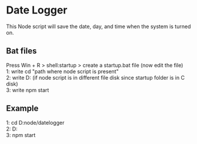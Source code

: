 # Date Logger
This Node script will save the date, day, and time when the system is turned on.

## Bat files

Press Win + R > shell:startup > create a startup.bat file (now edit the file)\
1: write cd "path where node script is present"\
2: write D: (if node script is in different file disk since startup folder is in C disk)\
3: write npm start

## Example

1: cd D:node/datelogger\
2: D:\
3: npm start 